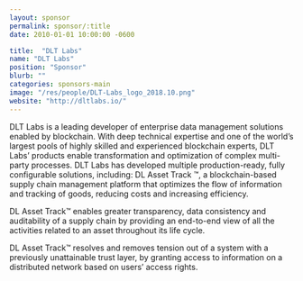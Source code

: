 ```yaml
---
layout: sponsor
permalink: sponsor/:title
date: 2010-01-01 10:00:00 -0600

title:  "DLT Labs"
name: "DLT Labs"
position: "Sponsor"
blurb: ""
categories: sponsors-main
image: "/res/people/DLT-Labs_logo_2018.10.png"
website: "http://dltlabs.io/"
---
```


DLT Labs is a leading developer of enterprise data management solutions enabled by blockchain. With deep technical expertise and one of the world’s largest pools of highly skilled and experienced blockchain experts, DLT Labs’ products enable transformation and optimization of complex multi-party processes.
DLT Labs has developed multiple production-ready, fully configurable solutions, including:
DL Asset Track ™, a blockchain-based supply chain management platform that optimizes the
flow of information and tracking of goods, reducing costs and increasing efficiency.

DL Asset Track™ enables greater transparency, data consistency and auditability of a supply
chain by providing an end-to-end view of all the activities related to an asset throughout its life
cycle.

DL Asset Track™ resolves and removes tension out of a system with a previously unattainable
trust layer, by granting access to information on a distributed network based on users’ access
rights.
